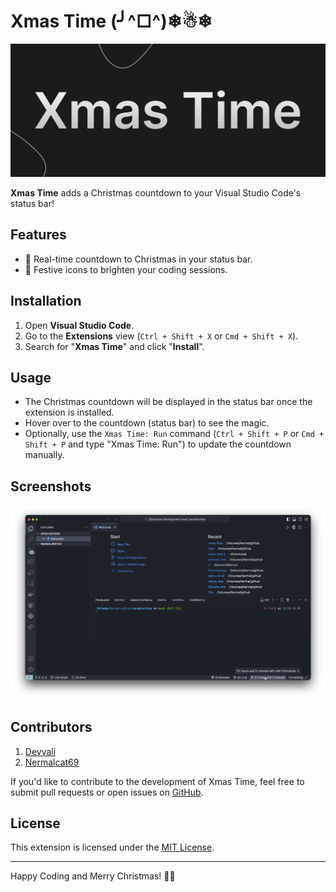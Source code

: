 # Xmas Time (╯^□^)❄☃❄

![Xmas Time](images/hero.png)

**Xmas Time** adds a Christmas countdown to your Visual Studio Code's status bar!

## Features

-   🎄 Real-time countdown to Christmas in your status bar.
-   🎅 Festive icons to brighten your coding sessions.

## Installation

1. Open **Visual Studio Code**.
2. Go to the **Extensions** view (`Ctrl + Shift + X` or `Cmd + Shift + X`).
3. Search for "**Xmas Time**" and click "**Install**".

## Usage

-   The Christmas countdown will be displayed in the status bar once the extension is installed.
-   Hover over to the countdown (status bar) to see the magic.
-   Optionally, use the `Xmas Time: Run` command (`Ctrl + Shift + P` or `Cmd + Shift + P` and type "Xmas Time: Run") to update the countdown manually.

## Screenshots

![Xmas Time](images/screenshot.png)

## Contributors

1. [Devvali](https://github.com/DevVali)
2. [Nermalcat69](https://github.com/nermalcat69)

If you'd like to contribute to the development of Xmas Time, feel free to submit pull requests or open issues on [GitHub](https://github.com/DevVali/xmas-time).

## License

This extension is licensed under the [MIT License](LICENSE).

---

Happy Coding and Merry Christmas! 🎄✨
